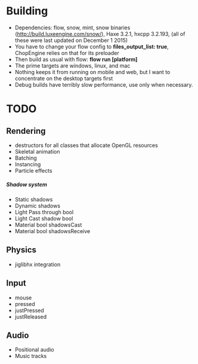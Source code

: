 # Building
* Dependencies: flow, snow, mint, snow binaries (http://build.luxeengine.com/snow/), Haxe 3.2.1, hxcpp 3.2.193, (all of these were last updated on December 1 2015)
* You have to change your flow config to **files_output_list: true**, ChopEngine relies on that for its preloader
* Then build as usual with flow: **flow run [platform]**
* The prime targets are windows, linux, and mac
* Nothing keeps it from running on mobile and web, but I want to concentrate on the desktop targets first
* Debug builds have terribly slow performance, use only when necessary.

# TODO

## Rendering
* destructors for all classes that allocate OpenGL resources
* Skeletal animation
* Batching
* Instancing
* Particle effects

##### Shadow system
* Static shadows
* Dynamic shadows
* Light Pass through bool
* Light Cast shadow bool
* Material bool shadowsCast
* Material bool shadowsReceive

## Physics
* jiglibhx integration

## Input
* mouse
* pressed
* justPressed
* justReleased

## Audio
* Positional audio
* Music tracks
